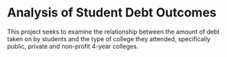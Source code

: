 # Analysis of Student Debt Outcomes

This project seeks to examine the relationship between the amount of debt taken on by students and the type of college they attended, specifically public, private and non-profit 4-year colleges.
